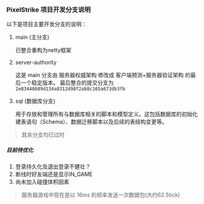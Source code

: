 ### PixelStrike 项目开发分支说明

以下是项目主要开发分支的说明：

1. main (主分支)

    已整合重构为netty框架

2. server-authority

    这是 main 分支由 服务器权威架构 修改成 客户端预测+服务器验证架构 的最后一个稳定版本。
    最后整合的提交分支为 `2e83440689d134a8312d98f2ab8c165a673db3fb`
    

3. sql (数据库分支)

    用于存放和管理所有与数据库相关的脚本和模型定义。这包括数据库的初始化建表语句（Schema）、数据迁移脚本以及后续的表结构变更等。

> 其余分支均已过时

##### 目前待优化
1. 登录持久化及退出登录不健壮？
2. 断线时好友端还是显示IN_GAME
3. 尚未加入碰撞体积因素

> 服务器游戏中现在是以 16ms 的频率发送一次数据包(大约62.5tick)
